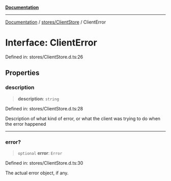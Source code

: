 [**Documentation**](../../../index.md)

***

[Documentation](../../../index.md) / [stores/ClientStore](../index.md) / ClientError

# Interface: ClientError

Defined in: stores/ClientStore.d.ts:26

## Properties

### description

> **description**: `string`

Defined in: stores/ClientStore.d.ts:28

Description of what kind of error, or what the client was trying to do when the error happened

***

### error?

> `optional` **error**: `Error`

Defined in: stores/ClientStore.d.ts:30

The actual error object, if any.
